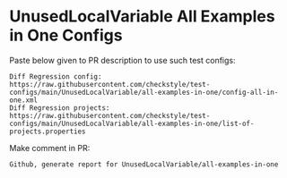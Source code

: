 # UnusedLocalVariable All Examples in One Configs
Paste below given to PR description to use such test configs:
```
Diff Regression config: https://raw.githubusercontent.com/checkstyle/test-configs/main/UnusedLocalVariable/all-examples-in-one/config-all-in-one.xml
Diff Regression projects: https://raw.githubusercontent.com/checkstyle/test-configs/main/UnusedLocalVariable/all-examples-in-one/list-of-projects.properties
```
Make comment in PR:
```
Github, generate report for UnusedLocalVariable/all-examples-in-one
```

